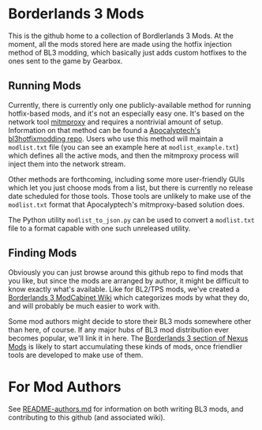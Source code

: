 Borderlands 3 Mods
==================

This is the github home to a collection of Bordlerlands 3 Mods.  At the
moment, all the mods stored here are made using the hotfix injection
method of BL3 modding, which basically just adds custom hotfixes to the
ones sent to the game by Gearbox.

Running Mods
------------

Currently, there is currently only one publicly-available method for
running hotfix-based mods, and it's not an especially easy one.  It's
based on the network tool [mitmproxy](https://mitmproxy.org/) and
requires a nontrivial amount of setup.  Information on that method
can be found a [Apocalyptech's bl3hotfixmodding repo](https://github.com/apocalyptech/bl3hotfixmodding).
Users who use this method will maintain a `modlist.txt` file (you can
see an example here at `modlist_example.txt`) which defines all the
active mods, and then the mitmproxy process will inject them into
the network stream.

Other methods are forthcoming, including some more user-friendly GUIs
which let you just choose mods from a list, but there is currently no
release date scheduled for those tools.  Those tools are unlikely to
make use of the `modlist.txt` format that Apocalyptech's mitmproxy-based
solution does.

The Python utility `modlist_to_json.py` can be used to convert a
`modlist.txt` file to a format capable with one such unreleased utility.

Finding Mods
------------

Obviously you can just browse around this github repo to find mods that
you like, but since the mods are arranged by author, it might be difficult
to know exactly what's available.  Like for BL2/TPS mods, we've created a
[Borderlands 3 ModCabinet Wiki](https://github.com/BLCM/BL3ModCabinet/wiki)
which categorizes mods by what they do, and will probably be much easier
to work with.

Some mod authors might decide to store their BL3 mods somewhere other than
here, of course.  If any major hubs of BL3 mod distribution ever becomes
popular, we'll link it in here.  The
[Borderlands 3 section of Nexus Mods](https://www.nexusmods.com/borderlands3)
is likely to start accumulating these kinds of mods, once friendlier tools
are developed to make use of them.

For Mod Authors
===============

See [README-authors.md](README-authors.md) for information on both
writing BL3 mods, and contributing to this github (and associated
wiki).


